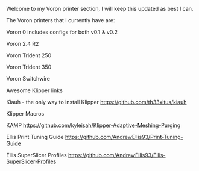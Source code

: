 Welcome to my Voron printer section, I will keep this updated as best I can.

The Voron printers that I currently have are:

Voron 0 includes configs for both v0.1 & v0.2

Voron 2.4 R2

Voron Trident 250

Voron Trident 350

Voron Switchwire


Awesome Klipper links

Kiauh - the only way to install Klipper
https://github.com/th33xitus/kiauh


Klipper Macros


KAMP https://github.com/kyleisah/Klipper-Adaptive-Meshing-Purging

Ellis Print Tuning Guide https://github.com/AndrewEllis93/Print-Tuning-Guide

Ellis SuperSlicer Profiles https://github.com/AndrewEllis93/Ellis-SuperSlicer-Profiles

